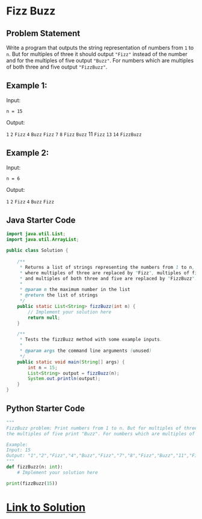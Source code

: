 # Fizz Buzz

## Problem Statement

Write a program that outputs the string representation of numbers from `1` to `n`. But for multiples of three it should output `"Fizz"` instead of the number and for the multiples of five output `"Buzz"`. For numbers which are multiples of both three and five output `"FizzBuzz"`.

## Example 1:

Input:

`n = 15`

Output:

`1`
`2`
`Fizz`
`4`
`Buzz`
`Fizz`
`7`
`8`
`Fizz`
`Buzz`
11
`Fizz`
`13`
`14`
`FizzBuzz`

## Example 2:

Input: 

`n = 6`

Output:

`1`
`2`
`Fizz`
`4`
`Buzz`
`Fizz`



## Java Starter Code

```java
import java.util.List;
import java.util.ArrayList;

public class Solution {
  
    /**
     * Returns a list of strings representing the numbers from 1 to n, 
     * where multiples of three are replaced by "Fizz", multiples of five are replaced by "Buzz", 
     * and multiples of both three and five are replaced by "FizzBuzz".
     * 
     * @param n the maximum number in the list
     * @return the list of strings
     */
    public static List<String> fizzBuzz(int n) {
        // Implement your solution here
        return null;
    }

    /**
     * Tests the fizzBuzz method with some example inputs.
     * 
     * @param args the command line arguments (unused)
     */
    public static void main(String[] args) {
        int n = 15;
        List<String> output = fizzBuzz(n);
        System.out.println(output);
    }
}
```

## Python Starter Code

```python
"""
FizzBuzz problem: Print numbers from 1 to n. But for multiples of three print "Fizz" instead of the number and for 
the multiples of five print "Buzz". For numbers which are multiples of both three and five print "FizzBuzz".

Example:
Input: 15
Output: "1","2","Fizz","4","Buzz","Fizz","7","8","Fizz","Buzz","11","Fizz","13","14","FizzBuzz"
"""
def fizzBuzz(n: int):
    # Implement your solution here

print(fizzBuzz(15))

```

# [Link to Solution](Solution.md)



